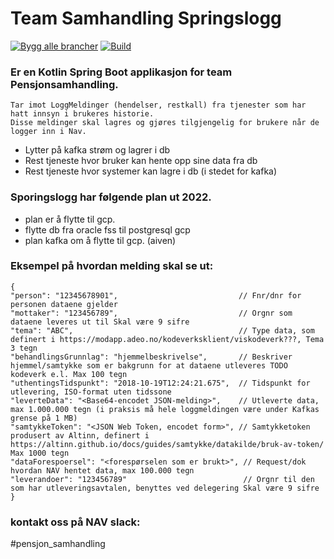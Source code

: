 
# Team Samhandling Springslogg

[![Bygg alle brancher](https://github.com/navikt/sporingslogg/actions/workflows/bygg_alle_brancher.yml/badge.svg)](https://github.com/navikt/sporingslogg/actions/workflows/bygg_alle_brancher.yml)
[![Build](https://github.com/navikt/sporingslogg/workflows/Bygg%20og%20deploy/badge.svg)](https://github.com/navikt/sporingslogg/workflows/Bygg%20og%20deploy)

### Er en Kotlin Spring Boot applikasjon for team Pensjonsamhandling.

```
Tar imot LoggMeldinger (hendelser, restkall) fra tjenester som har hatt innsyn i brukeres historie.
Disse meldinger skal lagres og gjøres tilgjengelig for brukere når de logger inn i Nav.
```

* Lytter på kafka strøm og lagrer i db
* Rest tjeneste hvor bruker kan hente opp sine data fra db
* Rest tjeneste hvor systemer kan lagre i db (i stedet for kafka)


### Sporingslogg har følgende plan ut 2022.

* plan er å flytte til gcp.
* flytte db fra oracle fss til postgresql gcp
* plan kafka om å flytte til gcp. (aiven)


### Eksempel på hvordan melding skal se ut:

```
{
"person": "12345678901",                           // Fnr/dnr for personen dataene gjelder
"mottaker": "123456789",                           // Orgnr som dataene leveres ut til Skal være 9 sifre
"tema": "ABC",                                     // Type data, som definert i https://modapp.adeo.no/kodeverksklient/viskodeverk???, Tema 3 tegn
"behandlingsGrunnlag": "hjemmelbeskrivelse",       // Beskriver hjemmel/samtykke som er bakgrunn for at dataene utleveres TODO kodeverk e.l. Max 100 tegn
"uthentingsTidspunkt": "2018-10-19T12:24:21.675",  // Tidspunkt for utlevering, ISO-format uten tidssone
"leverteData": "<Base64-encodet JSON-melding>",    // Utleverte data, max 1.000.000 tegn (i praksis må hele loggmeldingen være under Kafkas grense på 1 MB)
"samtykkeToken": "<JSON Web Token, encodet form>", // Samtykketoken produsert av Altinn, definert i https://altinn.github.io/docs/guides/samtykke/datakilde/bruk-av-token/ Max 1000 tegn
"dataForespoersel": "<forespørselen som er brukt>", // Request/dok hvordan NAV hentet data, max 100.000 tegn
"leverandoer": "123456789"                          // Orgnr til den som har utleveringsavtalen, benyttes ved delegering Skal være 9 sifre
}
```



### kontakt oss på NAV slack: 
#pensjon_samhandling

